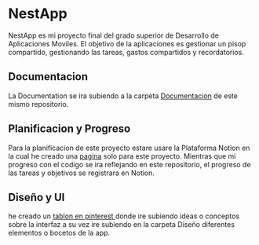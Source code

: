 # NestApp

NestApp es mi proyecto final del grado superior de Desarrollo de Aplicaciones Moviles. El objetivo de la aplicaciones es gestionar un pisop compartido, gestionando las tareas, gastos compartidos y recordatorios.


## Documentacion
La Documentation se ira subiendo a la carpeta  [Documentacion](https://github.com/victorgonzbaj/NestApp/tree/master/Documentacion) de este mismo repositorio.


## Planificacion y Progreso
Para la planificacion de este proyecto estare usare la Plataforma Notion en la cual he creado una [pagina](https://www.notion.so/victorgonzbaj/NestApp-5e33b7feb28f4abd88ca035cfbbb2171?pvs=4) solo para este proyecto. Mientras que mi progreso con el codigo se ira reflejando en este repositorio, el progreso de las tareas y objetivos se registrara en Notion. 
## Diseño y UI
he creado un [tablon en pinterest ](https://www.pinterest.es/victormanuelgonzalezbajo/nestapp/) donde ire subiendo ideas o conceptos sobre la interfaz a su vez ire subiendo en la carpeta Diseño diferentes elementos o bocetos de la app.
